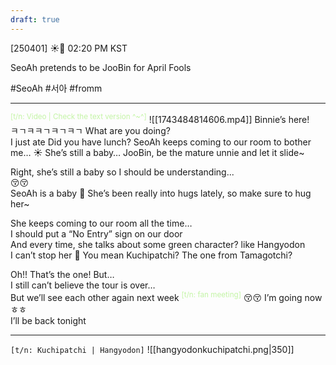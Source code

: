 ```yaml
---
draft: true
---
```

[250401] ☀️💭 02:20 PM KST

SeoAh pretends to be JooBin for April Fools

#SeoAh #서아 #fromm
___
<sup><font color="#c3f4a5">[t/n: Video | Check the text version ^~^]</font></sup>
![[1743484814606.mp4]]
Binnie’s here!  
ㅋㄱㅋㅋㄱㅋㄱㅋㄱ
What are you doing?  
I just ate
Did you have lunch?
SeoAh keeps coming to our room to bother me…
☀️ She’s still a baby… JooBin, be the mature unnie and let it slide~

Right, she’s still a baby 
so I should be understanding...  
😚😚  
SeoAh is a baby
🫧 She’s been really into hugs lately, so make sure to hug her~

She keeps coming to our room all the time…  
I should put a “No Entry” sign on our door  
And every time, she talks about some green character? like Hangyodon  
I can’t stop her
🫧 You mean Kuchipatchi? The one from Tamagotchi?

Oh!! That’s the one!
But…  
I still can’t believe the tour is over…  
But we’ll see each other again next week <sup><font color="#c3f4a5">[t/n: fan meeting]</font></sup>
😚😚
I’m going now
ㅎㅎ  
I’ll be back tonight
___
`[t/n: Kuchipatchi | Hangyodon]`
![[hangyodonkuchipatchi.png|350]]